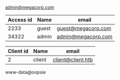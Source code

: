admin@megacorp.com

| Access id | Name | email |
|--- | --- | --- |
| 2233 | guest | guest@megacorp.com |
| 34322 | admin | admin@megacorp.com |

| Client id | Name | email |
|--- | --- | --- |
| 2 | client | client@client.htb |

www-data@oopsie
